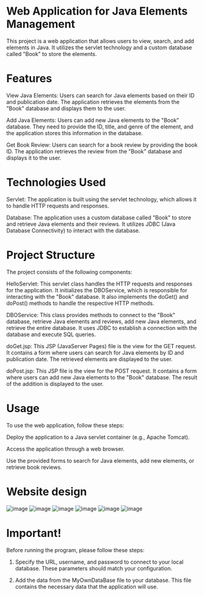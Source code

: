 # Web Application for Java Elements Management
This project is a web application that allows users to view, search, and add elements in Java. It utilizes the servlet technology and a custom database called "Book" to store the elements.

# Features
View Java Elements: Users can search for Java elements based on their ID and publication date. The application retrieves the elements from the "Book" database and displays them to the user.

Add Java Elements: Users can add new Java elements to the "Book" database. They need to provide the ID, title, and genre of the element, and the application stores this information in the database.

Get Book Review: Users can search for a book review by providing the book ID. The application retrieves the review from the "Book" database and displays it to the user.

# Technologies Used
Servlet: The application is built using the servlet technology, which allows it to handle HTTP requests and responses.

Database: The application uses a custom database called "Book" to store and retrieve Java elements and their reviews. It utilizes JDBC (Java Database Connectivity) to interact with the database.

# Project Structure
The project consists of the following components:

HelloServlet: This servlet class handles the HTTP requests and responses for the application. It initializes the DBOService, which is responsible for interacting with the "Book" database. It also implements the doGet() and doPost() methods to handle the respective HTTP methods.

DBOService: This class provides methods to connect to the "Book" database, retrieve Java elements and reviews, add new Java elements, and retrieve the entire database. It uses JDBC to establish a connection with the database and execute SQL queries.

doGet.jsp: This JSP (JavaServer Pages) file is the view for the GET request. It contains a form where users can search for Java elements by ID and publication date. The retrieved elements are displayed to the user.

doPost.jsp: This JSP file is the view for the POST request. It contains a form where users can add new Java elements to the "Book" database. The result of the addition is displayed to the user.

# Usage
To use the web application, follow these steps:

Deploy the application to a Java servlet container (e.g., Apache Tomcat).

Access the application through a web browser.

Use the provided forms to search for Java elements, add new elements, or retrieve book reviews.

# Website design
![image](https://github.com/1nKokoreva/WebApp/assets/127196631/a67dc2b0-471c-44e6-8ab1-2d199a125bd0)
![image](https://github.com/1nKokoreva/WebApp/assets/127196631/38dd57d0-8bfb-4976-b790-8ab6e007076a)
![image](https://github.com/1nKokoreva/WebApp/assets/127196631/01b4263c-e1d5-4ae3-949a-6a6dbc738265)
![image](https://github.com/1nKokoreva/WebApp/assets/127196631/288a77c2-9fef-43e9-b3e4-6a4f5b307537)
![image](https://github.com/1nKokoreva/WebApp/assets/127196631/fb72cd26-2655-496d-8f5e-d765f9d22525)
![image](https://github.com/1nKokoreva/WebApp/assets/127196631/30f9f93f-04d7-44fd-88ec-a9469df57b28)

# Important!
Before running the program, please follow these steps:

1. Specify the URL, username, and password to connect to your local database. These parameters should match your configuration.

2. Add the data from the MyOwnDataBase file to your database. This file contains the necessary data that the application will use.

